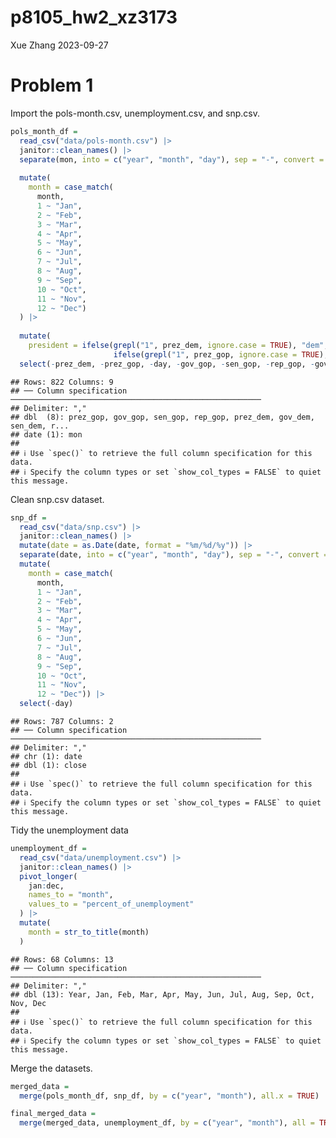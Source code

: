 p8105_hw2_xz3173
================
Xue Zhang
2023-09-27

# Problem 1

Import the pols-month.csv, unemployment.csv, and snp.csv.

``` r
pols_month_df = 
  read_csv("data/pols-month.csv") |>
  janitor::clean_names() |>
  separate(mon, into = c("year", "month", "day"), sep = "-", convert = TRUE) |>
  
  mutate(
    month = case_match(
      month,
      1 ~ "Jan",
      2 ~ "Feb", 
      3 ~ "Mar", 
      4 ~ "Apr", 
      5 ~ "May", 
      6 ~ "Jun", 
      7 ~ "Jul",
      8 ~ "Aug", 
      9 ~ "Sep", 
      10 ~ "Oct", 
      11 ~ "Nov", 
      12 ~ "Dec")
  ) |>
  
  mutate(
    president = ifelse(grepl("1", prez_dem, ignore.case = TRUE), "dem",
                       ifelse(grepl("1", prez_gop, ignore.case = TRUE), "gop", NA))) |>
  select(-prez_dem, -prez_gop, -day, -gov_gop, -sen_gop, -rep_gop, -gov_dem, -sen_dem, -rep_dem)
```

    ## Rows: 822 Columns: 9
    ## ── Column specification ────────────────────────────────────────────────────────
    ## Delimiter: ","
    ## dbl  (8): prez_gop, gov_gop, sen_gop, rep_gop, prez_dem, gov_dem, sen_dem, r...
    ## date (1): mon
    ## 
    ## ℹ Use `spec()` to retrieve the full column specification for this data.
    ## ℹ Specify the column types or set `show_col_types = FALSE` to quiet this message.

Clean snp.csv dataset.

``` r
snp_df = 
  read_csv("data/snp.csv") |>
  janitor::clean_names() |>
  mutate(date = as.Date(date, format = "%m/%d/%y")) |>
  separate(date, into = c("year", "month", "day"), sep = "-", convert = TRUE) |>
  mutate(
    month = case_match(
      month,
      1 ~ "Jan",
      2 ~ "Feb", 
      3 ~ "Mar", 
      4 ~ "Apr", 
      5 ~ "May", 
      6 ~ "Jun", 
      7 ~ "Jul",
      8 ~ "Aug", 
      9 ~ "Sep", 
      10 ~ "Oct", 
      11 ~ "Nov", 
      12 ~ "Dec")) |>
  select(-day)
```

    ## Rows: 787 Columns: 2
    ## ── Column specification ────────────────────────────────────────────────────────
    ## Delimiter: ","
    ## chr (1): date
    ## dbl (1): close
    ## 
    ## ℹ Use `spec()` to retrieve the full column specification for this data.
    ## ℹ Specify the column types or set `show_col_types = FALSE` to quiet this message.

Tidy the unemployment data

``` r
unemployment_df = 
  read_csv("data/unemployment.csv") |>
  janitor::clean_names() |>
  pivot_longer(
    jan:dec,
    names_to = "month",
    values_to = "percent_of_unemployment"
  ) |>
  mutate(
    month = str_to_title(month)
  )
```

    ## Rows: 68 Columns: 13
    ## ── Column specification ────────────────────────────────────────────────────────
    ## Delimiter: ","
    ## dbl (13): Year, Jan, Feb, Mar, Apr, May, Jun, Jul, Aug, Sep, Oct, Nov, Dec
    ## 
    ## ℹ Use `spec()` to retrieve the full column specification for this data.
    ## ℹ Specify the column types or set `show_col_types = FALSE` to quiet this message.

Merge the datasets.

``` r
merged_data =
  merge(pols_month_df, snp_df, by = c("year", "month"), all.x = TRUE)

final_merged_data = 
  merge(merged_data, unemployment_df, by = c("year", "month"), all = TRUE)
```
